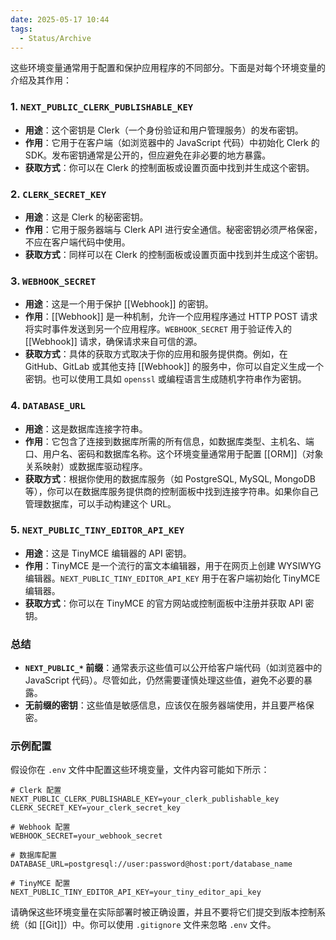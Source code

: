 ```yaml
---
date: 2025-05-17 10:44
tags:
  - Status/Archive
---
```


这些环境变量通常用于配置和保护应用程序的不同部分。下面是对每个环境变量的介绍及其作用：

### 1. `NEXT_PUBLIC_CLERK_PUBLISHABLE_KEY`

- **用途**：这个密钥是 Clerk（一个身份验证和用户管理服务）的发布密钥。
- **作用**：它用于在客户端（如浏览器中的 JavaScript 代码）中初始化 Clerk 的 SDK。发布密钥通常是公开的，但应避免在非必要的地方暴露。
- **获取方式**：你可以在 Clerk 的控制面板或设置页面中找到并生成这个密钥。

### 2. `CLERK_SECRET_KEY`

- **用途**：这是 Clerk 的秘密密钥。
- **作用**：它用于服务器端与 Clerk API 进行安全通信。秘密密钥必须严格保密，不应在客户端代码中使用。
- **获取方式**：同样可以在 Clerk 的控制面板或设置页面中找到并生成这个密钥。

### 3. `WEBHOOK_SECRET`

- **用途**：这是一个用于保护 [[Webhook]] 的密钥。
- **作用**：[[Webhook]] 是一种机制，允许一个应用程序通过 HTTP POST 请求将实时事件发送到另一个应用程序。`WEBHOOK_SECRET` 用于验证传入的 [[Webhook]] 请求，确保请求来自可信的源。
- **获取方式**：具体的获取方式取决于你的应用和服务提供商。例如，在 GitHub、GitLab 或其他支持 [[Webhook]] 的服务中，你可以自定义生成一个密钥。也可以使用工具如 `openssl` 或编程语言生成随机字符串作为密钥。

### 4. `DATABASE_URL`

- **用途**：这是数据库连接字符串。
- **作用**：它包含了连接到数据库所需的所有信息，如数据库类型、主机名、端口、用户名、密码和数据库名称。这个环境变量通常用于配置 [[ORM]]（对象关系映射）或数据库驱动程序。
- **获取方式**：根据你使用的数据库服务（如 PostgreSQL, MySQL, MongoDB 等），你可以在数据库服务提供商的控制面板中找到连接字符串。如果你自己管理数据库，可以手动构建这个 URL。

### 5. `NEXT_PUBLIC_TINY_EDITOR_API_KEY`

- **用途**：这是 TinyMCE 编辑器的 API 密钥。
- **作用**：TinyMCE 是一个流行的富文本编辑器，用于在网页上创建 WYSIWYG 编辑器。`NEXT_PUBLIC_TINY_EDITOR_API_KEY` 用于在客户端初始化 TinyMCE 编辑器。
- **获取方式**：你可以在 TinyMCE 的官方网站或控制面板中注册并获取 API 密钥。

### 总结

- **`NEXT_PUBLIC_*` 前缀**：通常表示这些值可以公开给客户端代码（如浏览器中的 JavaScript 代码）。尽管如此，仍然需要谨慎处理这些值，避免不必要的暴露。
- **无前缀的密钥**：这些值是敏感信息，应该仅在服务器端使用，并且要严格保密。

### 示例配置

假设你在 `.env` 文件中配置这些环境变量，文件内容可能如下所示：

```plaintext
# Clerk 配置
NEXT_PUBLIC_CLERK_PUBLISHABLE_KEY=your_clerk_publishable_key
CLERK_SECRET_KEY=your_clerk_secret_key

# Webhook 配置
WEBHOOK_SECRET=your_webhook_secret

# 数据库配置
DATABASE_URL=postgresql://user:password@host:port/database_name

# TinyMCE 配置
NEXT_PUBLIC_TINY_EDITOR_API_KEY=your_tiny_editor_api_key
```

请确保这些环境变量在实际部署时被正确设置，并且不要将它们提交到版本控制系统（如 [[Git]]）中。你可以使用 `.gitignore` 文件来忽略 `.env` 文件。
